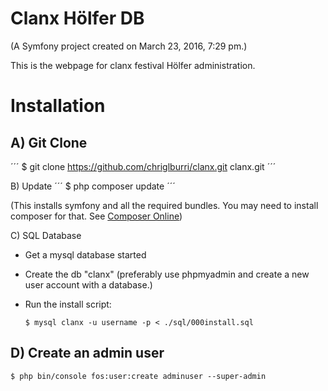 Clanx Hölfer DB
===============

(A Symfony project created on March 23, 2016, 7:29 pm.)

This is the webpage for clanx festival Hölfer administration.

Installation
============

A) Git Clone
------------
´´´
$ git clone https://github.com/chriglburri/clanx.git clanx.git
´´´

B) Update
´´´
$ php composer update
´´´

(This installs symfony and all the required bundles. You may need to install composer for that. See [Composer Online](https://getcomposer.org/))

C) SQL Database
* Get a mysql database started

* Create the db "clanx" (preferably use phpmyadmin and create a new user account with a database.)

* Run the install script:

  ```
  $ mysql clanx -u username -p < ./sql/000install.sql
  ```

D) Create an admin user
-------------------------

```
$ php bin/console fos:user:create adminuser --super-admin
```
